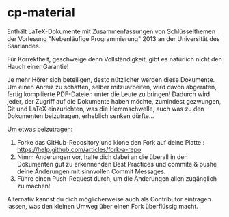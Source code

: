cp-material
===========

Enthält LaTeX-Dokumente mit Zusammenfassungen von Schlüsselthemen der Vorlesung "Nebenläufige Programmierung" 2013 an der Universität des Saarlandes.

Für Korrektheit, geschweige denn Vollständigkeit, gibt es natürlich nicht den Hauch einer Garantie!

Je mehr Hörer sich beteiligen, desto nützlicher werden diese Dokumente. Um einen Anreiz zu schaffen, selber mitzuarbeiten, wird davon abgeraten, fertig kompilierte PDF-Dateien unter die Leute zu bringen! Dadurch wird jeder, der Zugriff auf die Dokumente haben möchte, zumindest gezwungen, Git und LaTeX einzurichten, was die Hemmschwelle, auch was zu den Dokumenten beizutragen, erheblich senken dürfte...

Um etwas beizutragen:

1. Forke das GitHub-Repository und klone den Fork auf deine Platte : https://help.github.com/articles/fork-a-repo
2. Nimm Änderungen vor, halte dich dabei an die überall in den Dokumenten gut zu erkennenden Best Practices und commite & pushe deine Änderungen mit sinnvollen Commit Messages.
3. Führe einen Push-Request durch, um die Änderungen allen zugänglich zu machen!

Alternativ kannst du dich möglicherweise auch als Contributor eintragen lassen, was den kleinen Umweg über einen Fork überflüssig macht.